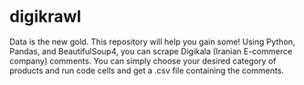# digikrawl
Data is the new gold. This repository will help you gain some! Using Python, Pandas, and BeautifulSoup4, you can scrape Digikala (Iranian E-commerce company) comments. You can simply choose your desired category of products and run code cells and get a .csv file containing the comments.
